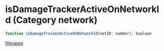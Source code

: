 # isDamageTrackerActiveOnNetworkId (Category network)

```js
function isDamageTrackerActiveOnNetworkId(netID: number): boolean
```

[filename](isDamageTrackerActiveOnNetworkId_m.md ':include')